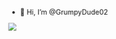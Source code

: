 - 👋 Hi, I’m @GrumpyDude02


<img src="https://github-readme-stats.vercel.app/api/top-langs?username=GrumpyDude02&theme=dark"/>
